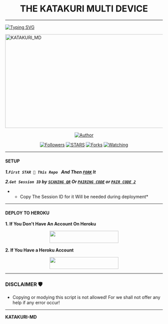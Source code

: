 <h1 align="center"> THE KATAKURI MULTI DEVICE </h1>
<p align="center">  

***
  
<a href="https://git.io/typing-svg"><img src="https://readme-typing-svg.demolab.com?font=Black+Ops+One&size=50&pause=1000&color=1BAFBAFF&center=true&width=910&height=100&lines=THANKS FOR CHOOSING +KATAKURI_MD;MULTI+DEVICE+WHATSAPP+BOT;ARISED+BY+KATAKURI" alt="Typing SVG" /></a>
  </p>
    <img alt="KATAKURI_MD" width="700" height="300" src="https://files.catbox.moe/23fcdx.jpg">
<p align="center">
<p align="center">
<a href="https://github.com/boru-to/KATAKURI_MD"><img title="Author" src="https://img.shields.io/badge/KATAKURI_MD-blue?style=for-the-badge&logo=github"></a>
<p/>
<p align="center">
<a href="https://github.com/boru-to?tab=followers"><img title="Followers" src="https://img.shields.io/github/followers/boru-to?label=Followers&style=social"></a>
<a href="https://github.com/boru-to/KATAKURI_MD/stargazers/"><img title="STARS" src="https://img.shields.io/github/stars/boru-to/KATAKURI_MD?&style=social"></a>
<a href="https://github.com/boru-to/KATAKURI_MD/network/members"><img title="Forks" src="https://img.shields.io/github/forks/boru-to/KATAKURI_MD?style=social"></a>
<a href="https://github.com/boru-to/KATAKURI_MD/watchers"><img title="Watching" src="https://img.shields.io/github/watchers/boru-to/KATAKURI_MD?label=Watching&style=social"></a>
  
***

#### SETUP 

***1.`First STAR 🌟 This Repo ` And Then [`FORK`](https://github.com/boru-to/KATAKURI_MD/fork) It***

***2.`Get Session ID` by [`SCANING QR`](https://arthur-scanner.onrender.com/qr) Or [`PAIRING CODE`](https://king-france.vercel.app) or [`PAIR CODE 2`](https://apppp-4a1971b28792.herokuapp.com/pair)***

* - Copy The Session ID for it Will be needed during deployment*

***

#### DEPLOY TO HEROKU 
**1. If You Don't Have An Account On Heroku**
    <br>
<p align="center"><a href="https://signup.heroku.com">
 <img src="https://img.shields.io/badge/Create%20Account%20Now-blue?style=for-the-badge&logo=heroku" width="220" height="38.45"/></a></p>

**2. If You Have a Heroku Account**
    <br>
<p align="center"><a href="https://france-king.vercel.app"> <img src="https://img.shields.io/badge/DEPLOY%20NOW-blue?style=for-the-badge&logo=heroku" width="220" height="38.45"/></a></p>


***


### DISCLAIMER 🛡 
- Copying or modying this script is not allowed! For we shall not offer any help if any error occur!

***

 **KATAKURI-MD**
